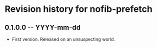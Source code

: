 # Revision history for nofib-prefetch

## 0.1.0.0 -- YYYY-mm-dd

* First version. Released on an unsuspecting world.
